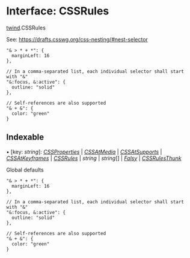 # Interface: CSSRules

[twind](../modules/twind.md).CSSRules

See: https://drafts.csswg.org/css-nesting/#nest-selector

```
"& > * + *": {
  marginLeft: 16
},

// In a comma-separated list, each individual selector shall start with "&"
"&:focus, &:active": {
  outline: "solid"
},

// Self-references are also supported
"& + &": {
  color: "green"
}
```

## Indexable

▪ [key: *string*]: [*CSSProperties*](twind.cssproperties.md) \| [*CSSAtMedia*](../modules/twind.md#cssatmedia) \| [*CSSAtSupports*](../modules/twind.md#cssatsupports) \| [*CSSAtKeyframes*](../modules/twind.md#cssatkeyframes) \| [*CSSRules*](twind.cssrules.md) \| *string* \| *string*[] \| [*Falsy*](../modules/twind.md#falsy) \| [*CSSRulesThunk*](twind.cssrulesthunk.md)

Global defaults

```
"& > * + *": {
  marginLeft: 16
},

// In a comma-separated list, each individual selector shall start with "&"
"&:focus, &:active": {
  outline: "solid"
},

// Self-references are also supported
"& + &": {
  color: "green"
}
```
